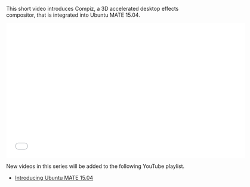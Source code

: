 <!-- 
.. title: Compiz in Ubuntu MATE 15.04
.. slug: compiz-in-ubuntu-mate-vivid-vervet
.. date: 2015-03-13 17:22:00 UTC
.. tags: Ubuntu,MATE,Features,Vivid
.. link: https://www.youtube.com/watch?v=k_nk02XELi4
.. description: 
.. type: text
.. author: Martin Wimpress
-->

This short video introduces Compiz, a 3D accelerated desktop effects compositor, that is integrated into Ubuntu MATE 15.04.

<div align="center">
<iframe width="640" height="360" src="//www.youtube.com/embed/k_nk02XELi4" frameborder="0" allowfullscreen></iframe>
</div>

New videos in this series will be added to the following YouTube playlist.

  * [Introducing Ubuntu MATE 15.04](//www.youtube.com/playlist?list=PLE6KGGrWCFf0-7sVeKHpddNGUPCYTclBR)

